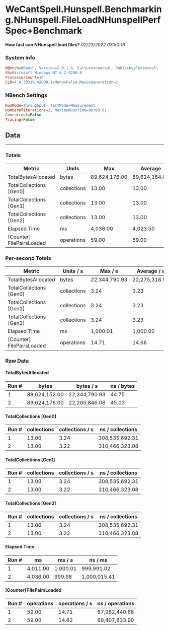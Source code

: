 ﻿# WeCantSpell.Hunspell.Benchmarking.NHunspell.FileLoadNHunspellPerfSpec+Benchmark
__How fast can NHunspell load files?__
_02/23/2022 03:50:16_
### System Info
```ini
NBench=NBench, Version=2.0.1.0, Culture=neutral, PublicKeyToken=null
OS=Microsoft Windows NT 6.2.9200.0
ProcessorCount=16
CLR=4.0.30319.42000,IsMono=False,MaxGcGeneration=2
```

### NBench Settings
```ini
RunMode=Throughput, TestMode=Measurement
NumberOfIterations=2, MaximumRunTime=00:00:01
Concurrent=False
Tracing=False
```

## Data
-------------------

### Totals
|          Metric |           Units |             Max |         Average |             Min |          StdDev |
|---------------- |---------------- |---------------- |---------------- |---------------- |---------------- |
|TotalBytesAllocated |           bytes |   89,624,176.00 |   89,624,164.00 |   89,624,152.00 |           16.97 |
|TotalCollections [Gen0] |     collections |           13.00 |           13.00 |           13.00 |            0.00 |
|TotalCollections [Gen1] |     collections |           13.00 |           13.00 |           13.00 |            0.00 |
|TotalCollections [Gen2] |     collections |           13.00 |           13.00 |           13.00 |            0.00 |
|    Elapsed Time |              ms |        4,036.00 |        4,023.50 |        4,011.00 |           17.68 |
|[Counter] FilePairsLoaded |      operations |           59.00 |           59.00 |           59.00 |            0.00 |

### Per-second Totals
|          Metric |       Units / s |         Max / s |     Average / s |         Min / s |      StdDev / s |
|---------------- |---------------- |---------------- |---------------- |---------------- |---------------- |
|TotalBytesAllocated |           bytes |   22,344,790.93 |   22,275,318.51 |   22,205,846.08 |       98,248.84 |
|TotalCollections [Gen0] |     collections |            3.24 |            3.23 |            3.22 |            0.01 |
|TotalCollections [Gen1] |     collections |            3.24 |            3.23 |            3.22 |            0.01 |
|TotalCollections [Gen2] |     collections |            3.24 |            3.23 |            3.22 |            0.01 |
|    Elapsed Time |              ms |        1,000.01 |        1,000.00 |          999.98 |            0.02 |
|[Counter] FilePairsLoaded |      operations |           14.71 |           14.66 |           14.62 |            0.06 |

### Raw Data
#### TotalBytesAllocated
|           Run # |           bytes |       bytes / s |      ns / bytes |
|---------------- |---------------- |---------------- |---------------- |
|               1 |   89,624,152.00 |   22,344,790.93 |           44.75 |
|               2 |   89,624,176.00 |   22,205,846.08 |           45.03 |

#### TotalCollections [Gen0]
|           Run # |     collections | collections / s |ns / collections |
|---------------- |---------------- |---------------- |---------------- |
|               1 |           13.00 |            3.24 |  308,535,692.31 |
|               2 |           13.00 |            3.22 |  310,466,323.08 |

#### TotalCollections [Gen1]
|           Run # |     collections | collections / s |ns / collections |
|---------------- |---------------- |---------------- |---------------- |
|               1 |           13.00 |            3.24 |  308,535,692.31 |
|               2 |           13.00 |            3.22 |  310,466,323.08 |

#### TotalCollections [Gen2]
|           Run # |     collections | collections / s |ns / collections |
|---------------- |---------------- |---------------- |---------------- |
|               1 |           13.00 |            3.24 |  308,535,692.31 |
|               2 |           13.00 |            3.22 |  310,466,323.08 |

#### Elapsed Time
|           Run # |              ms |          ms / s |         ns / ms |
|---------------- |---------------- |---------------- |---------------- |
|               1 |        4,011.00 |        1,000.01 |      999,991.02 |
|               2 |        4,036.00 |          999.98 |    1,000,015.41 |

#### [Counter] FilePairsLoaded
|           Run # |      operations |  operations / s | ns / operations |
|---------------- |---------------- |---------------- |---------------- |
|               1 |           59.00 |           14.71 |   67,982,440.68 |
|               2 |           59.00 |           14.62 |   68,407,833.90 |


